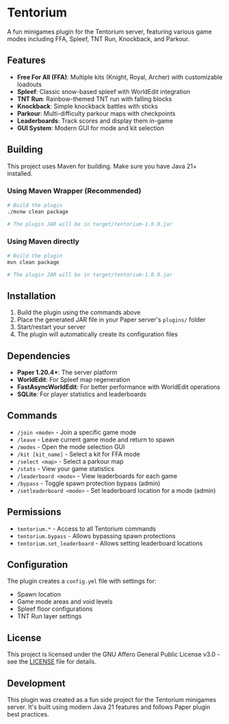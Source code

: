 # Tentorium

A fun minigames plugin for the Tentorium server, featuring various game modes including FFA, Spleef, TNT Run, Knockback, and Parkour.

## Features

- **Free For All (FFA)**: Multiple kits (Knight, Royal, Archer) with customizable loadouts
- **Spleef**: Classic snow-based spleef with WorldEdit integration
- **TNT Run**: Rainbow-themed TNT run with falling blocks
- **Knockback**: Simple knockback battles with sticks
- **Parkour**: Multi-difficulty parkour maps with checkpoints
- **Leaderboards**: Track scores and display them in-game
- **GUI System**: Modern GUI for mode and kit selection

## Building

This project uses Maven for building. Make sure you have Java 21+ installed.

### Using Maven Wrapper (Recommended)

```bash
# Build the plugin
./mvnw clean package

# The plugin JAR will be in target/tentorium-1.0.0.jar
```

### Using Maven directly

```bash
# Build the plugin
mvn clean package

# The plugin JAR will be in target/tentorium-1.0.0.jar
```

## Installation

1. Build the plugin using the commands above
2. Place the generated JAR file in your Paper server's `plugins/` folder
3. Start/restart your server
4. The plugin will automatically create its configuration files

## Dependencies

- **Paper 1.20.4+**: The server platform
- **WorldEdit**: For Spleef map regeneration
- **FastAsyncWorldEdit**: For better performance with WorldEdit operations
- **SQLite**: For player statistics and leaderboards

## Commands

- `/join <mode>` - Join a specific game mode
- `/leave` - Leave current game mode and return to spawn
- `/modes` - Open the mode selection GUI
- `/kit [kit_name]` - Select a kit for FFA mode
- `/select <map>` - Select a parkour map
- `/stats` - View your game statistics
- `/leaderboard <mode>` - View leaderboards for each game
- `/bypass` - Toggle spawn protection bypass (admin)
- `/setleaderboard <mode>` - Set leaderboard location for a mode (admin)

## Permissions

- `tentorium.*` - Access to all Tentorium commands
- `tentorium.bypass` - Allows bypassing spawn protections
- `tentorium.set_leaderboard` - Allows setting leaderboard locations

## Configuration

The plugin creates a `config.yml` file with settings for:

- Spawn location
- Game mode areas and void levels
- Spleef floor configurations
- TNT Run layer settings

## License

This project is licensed under the GNU Affero General Public License v3.0 - see the [LICENSE](LICENSE) file for details.

## Development

This plugin was created as a fun side project for the Tentorium minigames server. It's built using modern Java 21 features and follows Paper plugin best practices.
